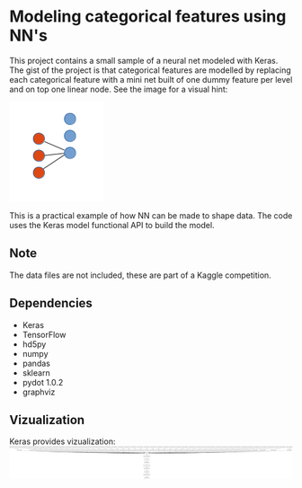 Modeling categorical features using NN's
========================================

This project contains a small sample of a neural net modeled with Keras. 
The gist of the project is that categorical features are modelled by replacing each categorical feature with a mini net built of one dummy feature per level and on top one linear node. See the image for a visual hint:

![Categorical](cat-nn.png)

This is a practical example of how NN can be made to shape data. The code uses the Keras model functional API to build the model.

Note
----
The data files are not included, these are part of a Kaggle competition.

Dependencies
------------

* Keras
* TensorFlow
* hd5py
* numpy
* pandas
* sklearn
* pydot 1.0.2
* graphviz

Vizualization
-------------
Keras provides vizualization:
![Model](model.png)
